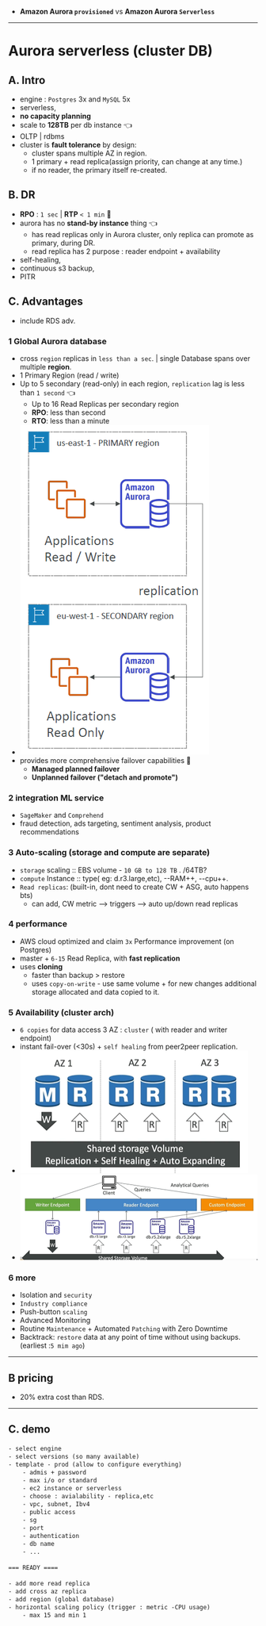 - **Amazon Aurora `provisioned`** vs **Amazon Aurora `Serverless`**

---
# Aurora serverless (cluster DB)
## A. Intro
- engine : `Postgres` 3x  and `MySQL` 5x
- serverless,
- **no capacity planning**
- scale to **128TB** per db instance :point_left:
- OLTP | rdbms
- cluster  is **fault tolerance** by design:
  - cluster spans multiple AZ in region.
  - 1 primary + read replica(assign priority, can change at any time.)
  - if no reader, the primary itself re-created.

## B. DR
- **RPO** : `1 sec` | **RTP** `< 1 min` :dart:
- aurora has no **stand-by instance** thing :point_left:
  - has read replicas only in Aurora cluster, only replica can promote as primary, during DR.
  - read replica has 2 purpose : reader endpoint + availability
- self-healing,
- continuous s3 backup,
- PITR

## C. Advantages
- include RDS adv.

###  1 Global Aurora database
- cross `region` replicas in `less than a sec`. | single Database spans over multiple **region**.
- 1 Primary Region (read / write)
- Up to 5 secondary (read-only) in each region, `replication` lag is less than `1 second` :point_left:
  - Up to 16 Read Replicas per secondary region
  - **RPO**: less than second
  - **RTO**: less than a minute
- ![img_3.png](../99_img/db/img_3.png)
- provides more comprehensive failover capabilities :dart:
  - **Managed planned failover**
  - **Unplanned failover ("detach and promote")** 
  
###  2 integration **ML service** 
- `SageMaker` and `Comprehend`
- fraud detection, ads targeting, sentiment analysis, product recommendations

### 3 Auto-scaling (storage and compute are separate)
- `storage` scaling :: EBS volume - `10 GB to 128 TB` . /64TB?
- `compute` Instance :: type( eg: d.r3.large,etc), --RAM++, --cpu++.
- `Read replicas`:  (built-in, dont need to create CW + ASG, auto happens bts)
  - can add, CW metric --> triggers --> auto up/down read replicas
   
### 4 performance
- AWS cloud optimized and claim `3x` Performance improvement (on Postgres)
- master + `6-15` Read Replica, with **fast replication**
- uses **cloning**
  - faster than backup > restore
  - uses `copy-on-write` - use same volume + for new changes additional storage allocated and data copied to it.
  
### 5 Availability (cluster arch)
- `6 copies` for data access 3 AZ : `cluster` ( with reader and writer endpoint)
- instant fail-over (<30s) + `self healing` from peer2peer replication.
- ![img.png](../99_img/db/img.png)
- ![img_2.png](../99_img/db/img_2.png)

### 6 more
  - Isolation and `security`
  - `Industry compliance`
  - Push-button `scaling`  
  - Advanced Monitoring
  - Routine `Maintenance` + Automated `Patching` with Zero Downtime
  - Backtrack: `restore` data at any point of time without using backups. (earliest :`5 mim ago`)

---
## B pricing
- 20% extra cost than RDS.

---
## C. demo
```
- select engine
- select versions (so many available)
- template - prod (allow to configure everything)
    - admis + password
    - max i/o or standard
    - ec2 instance or serverless
    - choose : avialability - replica,etc
    - vpc, subnet, Ibv4
    - public access
    - sg
    - port
    - authentication
    - db name
    - ...

=== READY ====

- add more read replica
- add cross az replica 
- add region (global database)
- horizontal scaling policy (trigger : metric -CPU usage)
    - max 15 and min 1
    
```
